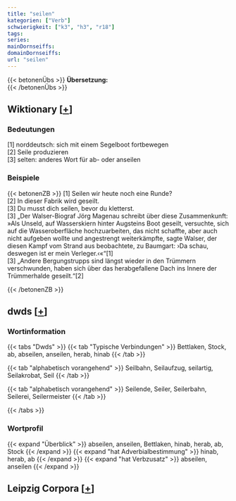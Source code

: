 ```yaml
---
title: "seilen"
kategorien: ["Verb"]
schwierigkeit: ["k3", "h3", "r18"]
tags:
series:
mainDornseiffs:
domainDornseiffs:
url: "seilen"
---
```


{{< betonenÜbs >}}
**Übersetzung:**  
{{< /betonenÜbs >}}

## Wiktionary [[+](https://de.wiktionary.org/wiki/seilen)]

### Bedeutungen
[1] norddeutsch: sich mit einem Segelboot fortbewegen  
[2] Seile produzieren  
[3] selten: anderes Wort für ab- oder anseilen  

### Beispiele
{{< betonenZB >}}
[1] Seilen wir heute noch eine Runde?  
[2] In dieser Fabrik wird geseilt.  
[3] Du musst dich seilen, bevor du kletterst.  
[3] „Der Walser-Biograf Jörg Magenau schreibt über diese Zusammenkunft: »Als Unseld, auf Wasserskiern hinter Augsteins Boot geseilt, versuchte, sich auf die Wasseroberfläche hochzuarbeiten, das nicht schaffte, aber auch nicht aufgeben wollte und angestrengt weiterkämpfte, sagte Walser, der diesen Kampf vom Strand aus beobachtete, zu Baumgart: ›Da schau, deswegen ist er mein Verleger.‹«“[1]  
[3] „Andere Bergungstrupps sind längst wieder in den Trümmern verschwunden, haben sich über das herabgefallene Dach ins Innere der Trümmerhalde geseilt.“[2]  

{{< /betonenZB >}}


## dwds [[+](https://www.dwds.de/wb/seilen)]

### Wortinformation
{{< tabs "Dwds" >}}
{{< tab "Typische Verbindungen" >}}
Bettlaken, Stock, ab, abseilen, anseilen, herab, hinab
{{< /tab >}}

{{< tab "alphabetisch vorangehend" >}}
Seilbahn, Seilaufzug, seilartig, Seilakrobat, Seil
{{< /tab >}}

{{< tab "alphabetisch vorangehend" >}}
Seilende, Seiler, Seilerbahn, Seilerei, Seilermeister
{{< /tab >}}

{{< /tabs >}}

### Wortprofil
{{< expand "Überblick" >}} abseilen, anseilen, Bettlaken, hinab, herab, ab, Stock {{< /expand >}}
{{< expand "hat Adverbialbestimmung" >}} hinab, herab, ab {{< /expand >}}
{{< expand "hat Verbzusatz" >}} abseilen, anseilen {{< /expand >}}

## Leipzig Corpora [[+](https://corpora.uni-leipzig.de/en/res?word=seilen&corpusId=deu_newscrawl-public_2018)]

